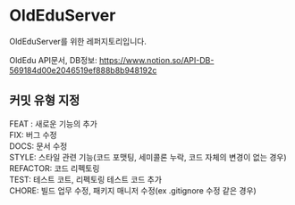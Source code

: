 # OldEduServer
OldEduServer를 위한 레퍼지토리입니다.

OldEdu API문서, DB정보: https://www.notion.so/API-DB-569184d00e2046519ef888b8b948192c

## 커밋 유형 지정

FEAT : 새로운 기능의 추가 <br>
FIX: 버그 수정 <br>
DOCS: 문서 수정 <br>
STYLE: 스타일 관련 기능(코드 포맷팅, 세미콜론 누락, 코드 자체의 변경이 없는 경우)<br>
REFACTOR: 코드 리펙토링 <br>
TEST: 테스트 코트, 리펙토링 테스트 코드 추가 <br>
CHORE: 빌드 업무 수정, 패키지 매니저 수정(ex .gitignore 수정 같은 경우) <br>
